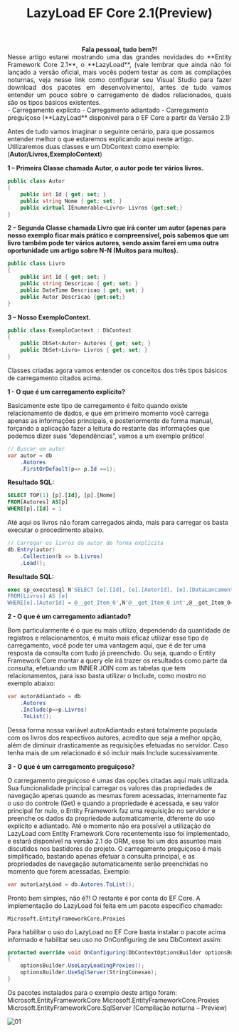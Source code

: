 ﻿---
title: "LazyLoad EF Core 2.1(Preview)"
comments: true
excerpt_separator: "Ler mais"
categories:
  - EFCore
tags:
  - EFCore
---

<center><strong>Fala pessoal, tudo bem?!</strong></center>

<div style="text-align: justify;">
Nesse artigo estarei mostrando uma das grandes novidades do **Entity Framework Core 2.1**, o **LazyLoad**, (vale lembrar que ainda não foi lançado a versão oficial, mais vocês podem testar as com as compilações noturnas, veja nesse link como configurar seu Visual Studio para fazer download dos pacotes em desenvolvimento), antes de tudo vamos entender um pouco sobre o carregamento de dados relacionados, quais são os tipos básicos existentes.
</div>
-	Carregamento explícito
-	Carregamento adiantado
-	Carregamento preguiçoso (**LazyLoad** disponível para o EF Core a partir da Versão 2.1)

Antes de tudo vamos imaginar o seguinte cenário, para que possamos entender melhor o que estaremos explicando aqui neste artigo.
Utilizaremos duas classes e um DbContext como exemplo: (**Autor/Livros,ExemploContext**)

**1 – Primeira Classe chamada Autor, o autor pode ter vários livros.**
```csharp
public class Autor
{
    public int Id { get; set; }
    public string Nome { get; set; }
    public virtual IEnumerable<Livro> Livros {get;set;}
}
```

**2 –  Segunda Classe chamada Livro que irá conter um autor (apenas para nosso exemplo ficar mais prático e compreensível, pois sabemos que um livro também pode ter vários autores, sendo assim farei em uma outra oportunidade um artigo sobre N-N (Muitos para muitos).**
```csharp
public class Livro
{
    public int Id { get; set; }
    public string Descricao { get; set; }
    public DateTime Descricao { get; set; }
    public Autor Descricao {get;set;}
}
```

**3 – Nosso ExemploContext.**

```csharp
public class ExemploContext : DbContext
{
    public DbSet<Autor> Autores { get; set; }
    public DbSet<Livro> Livros { get; set; }
}
```

Classes criadas agora vamos entender os conceitos dos três tipos básicos de carregamento citados acima.

**1 - O que é um carregamento explícito?**

Basicamente este tipo de carregamento é feito quando existe relacionamento de dados, e que em primeiro momento você carrega apenas as informações principais, e posteriormente de forma manual, forçando a aplicação fazer a leitura do restante das informações que podemos dizer suas “dependências”, vamos a um exemplo prático!

```csharp
// Buscar um autor
var autor = db
    .Autores
    .FirstOrDefault(p=> p.Id ==1);
```

**Resultado SQL:**
```sql
SELECT TOP(1) [p].[Id], [p].[Nome]
FROM[Autores] AS[p]
WHERE[p].[Id] = 1
```

Até aqui os livros não foram carregados ainda, mais para carregar os basta executar o procedimento abaixo.

```csharp
// Carregar os livros do autor de forma explícita
db.Entry(autor)
    .Collection(b => b.Livros)
    .Load();
```

**Resultado SQL:**
```sql
exec sp_executesql N'SELECT [e].[Id], [e].[AutorId], [e].[DataLancamento], [e].[Descricao]
FROM[Livros] AS [e]
WHERE[e].[AutorId] = @__get_Item_0',N'@__get_Item_0 int',@__get_Item_0=1
```

**2 - O que é um carregamento adiantado?**

Bom particularmente é o que eu mais utilizo, dependendo da quantidade de registros e relacionamentos, é muito mais eficaz utilizar esse tipo de carregamento, você pode ter uma vantagem aqui, que é de ter uma resposta da consulta com tudo já preenchido. Ou seja, quando o Entity Framework Core montar a query ele irá trazer os resultados como parte da consulta, efetuando um INNER JOIN com as tabelas que tem relacionamentos, para isso basta utilizar o Include, como mostro no exemplo abaixo:

```csharp
var autorAdiantado = db
    .Autores
    .Include(p=>p.Livros)
    .ToList();
```

Dessa forma nossa variável autorAdiantado estará totalmente populada com os livros dos respectivos autores, acredito que seja a melhor opção, além de diminuir drasticamente as requisições efetuadas no servidor. Caso tenha mais de um relacionado é só incluir mais Include sucessivamente.

**3 - O que é um carregamento preguiçoso?**

O carregamento preguiçoso é umas das opções citadas aqui mais utilizada. Sua funcionalidade principal carregar os valores das propriedades de navegação apenas quando as mesmas forem acessadas, internamente faz o uso do controle (Get) e quando a propriedade é acessada, e seu valor principal for nulo, o Entity Framework faz uma requisição no servidor e preenche os dados da propriedade automaticamente, diferente do uso explícito e adiantado.
Até o momento não era possível a utilização do LazyLoad com Entity Framework Core recentemente isso foi implementado, e estará disponível na versão 2.1 do ORM, esse foi um dos assuntos mais discutidos nos bastidores do projeto.
O carregamento preguiçoso é mais simplificado, bastando apenas efetuar a consulta principal, e as propriedades de navegação automaticamente serão preenchidas no momento que forem acessadas. 
Exemplo:
```csharp
var autorLazyLoad = db.Autores.ToList();
```

Pronto bem simples, não é?! O restante é por conta do EF Core.
A implementação do LazyLoad foi feita em um pacote especifico chamado:

```
Microsoft.EntityFrameworkCore.Proxies
```

Para habilitar o uso do LazyLoad no EF Core basta instalar o pacote acima informado e habilitar seu uso no OnConfiguring de seu DbContext assim:

```csharp
protected override void OnConfiguring(DbContextOptionsBuilder optionsBuilder)
{
    optionsBuilder.UseLazyLoadingProxies();
    optionsBuilder.UseSqlServer(StringConexao);
}
```

Os pacotes instalados para o exemplo deste artigo foram:
Microsoft.EntityFrameworkCore
Microsoft.EntityFrameworkCore.Proxies
Microsoft.EntityFrameworkCore.SqlServer
(Compilação noturna – Preview)

![01]({{site.url}}{{site.baseurl}}/assets/images/lazyload.png)

